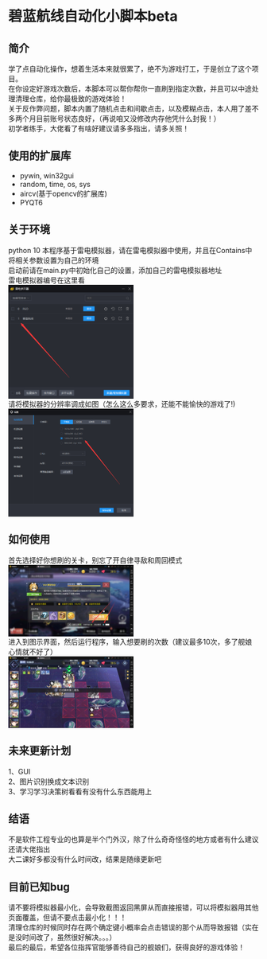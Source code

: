 # 碧蓝航线自动化小脚本beta
## 简介
  学了点自动化操作，想着生活本来就很累了，绝不为游戏打工，于是创立了这个项目。<br>
  在你设定好游戏次数后，本脚本可以帮你帮你一直刷到指定次数，并且可以中途处理清理仓库，给你最极致的游戏体验！<br>
  关于反作弊问题，脚本内置了随机点击和间歇点击，以及模糊点击，本人用了差不多两个月目前账号状态良好，（再说咱又没修改内存他凭什么封我！）<br>
  初学者练手，大佬看了有啥好建议请多多指出，请多关照！
## 使用的扩展库
* pywin, win32gui
* random, time, os, sys
* aircv(基于opencv的扩展库)
* PYQT6
## 关于环境
python 10
本程序基于雷电模拟器，请在雷电模拟器中使用，并且在Contains中将相关参数设置为自己的环境<br>
启动前请在main.py中初始化自己的设置，添加自己的雷电模拟器地址<br>
雷电模拟器编号在这里看<br>
<img src="icons/AzurLane/doc_1.png" width = "50%" height = "50%" alt="雷电模拟器编号在这里看" align=center /><br>
请将模拟器的分辨率调成如图（怎么这么多要求，还能不能愉快的游戏了!)<br>
<img src="icons/AzurLane/doc_2.png" width = "50%" height = "50%" alt="分辨率" align=center /><br>
## 如何使用
首先选择好你想刷的关卡，别忘了开自律寻敌和周回模式<br>
<img src="icons/AzurLane/doc_3.png" width = "50%" height = "50%" alt="分辨率" align=center /><br>
进入到图示界面，然后运行程序，输入想要刷的次数（建议最多10次，多了舰娘心情就不好了）  
<img src="icons/AzurLane/doc_4.png" width = "50%" height = "50%" alt="分辨率" align=center /><br>
## 未来更新计划
1、GUI  
2、图片识别换成文本识别  
3、学习学习决策树看看有没有什么东西能用上  
## 结语
不是软件工程专业的也算是半个门外汉，除了什么奇奇怪怪的地方或者有什么建议还请大佬指出  
大二课好多都没有什么时间改，结果是随缘更新吧  
## 目前已知bug
请不要将模拟器最小化，会导致截图返回黑屏从而直接报错，可以将模拟器用其他页面覆盖，但请不要点击最小化！！！  
清理仓库的时候同时存在两个确定键小概率会点击错误的那个从而导致报错（实在是没时间改了，虽然很好解决。。。）  
最后的最后，希望各位指挥官能够善待自己的舰娘们，获得良好的游戏体验！
